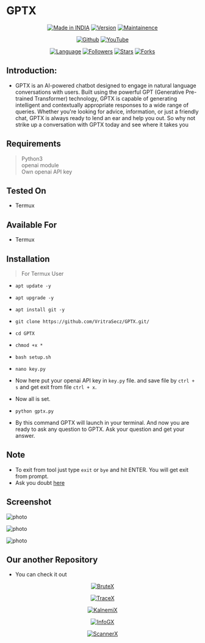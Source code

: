# GPTX

<p align="center">
<a href="https://instagram.com/0hacker.x0"><img title="Made in INDIA" src="https://img.shields.io/badge/Tool-GPTX-green.svg"></a>
<a href="https://youtube.com/@Technolex"><img title="Version" src="https://img.shields.io/badge/Version-1.0-green.svg?style=flat-square"></a>
<a href="https://youtube.com/@Technolex"><img title="Maintainence" src="https://img.shields.io/badge/Maintained%3F-yes-green.svg"></a>
</p>

<p align="center">
<a href="https://github.com/VritraSecz"><img title="Github" src="https://img.shields.io/badge/VritraSecz-brightgreen?style=for-the-badge&logo=github"></a>
<a href="https://youtube.com/@Technolex"><img title="YouTube" src="https://img.shields.io/badge/YouTube-Technolex-red?style=for-the-badge&logo=Youtube"></a>
</p>
<p align="center">
<a href="https://github.com/VritraSecz"><img title="Language" src="https://img.shields.io/badge/Made%20with-Python-1f425f.svg?v=103"></a>
<a href="https://github.com/VritraSecz"><img title="Followers" src="https://img.shields.io/github/followers/VritraSecz?color=blue&style=flat-square"></a>
<a href="https://github.com/VritraSecz"><img title="Stars" src="https://img.shields.io/github/stars/VritraSecz/GPTX?color=red&style=flat-square"></a>
<a href="https://github.com/VritraSecz"><img title="Forks" src="https://img.shields.io/github/forks/VritraSecz/GPTX?color=red&style=flat-square"></a>


## Introduction:

+ GPTX is an AI-powered chatbot designed to engage in natural language conversations with users. Built using the powerful GPT (Generative Pre-trained Transformer) technology, GPTX is capable of generating intelligent and contextually appropriate responses to a wide range of queries. Whether you're looking for advice, information, or just a friendly chat, GPTX is always ready to lend an ear and help you out. So why not strike up a conversation with GPTX today and see where it takes you

## Requirements

> Python3 <br>
> openai module<br>
> Own openai API key

## Tested On

+ Termux

## Available For

+ Termux

## Installation

> For Termux User

+ `apt update -y`
+ `apt upgrade -y`
+ `apt install git -y`
+ `git clone https://github.com/VritraSecz/GPTX.git/`
+ `cd GPTX`
+ `chmod +x *`
+ `bash setup.sh`
+ `nano key.py`

+ Now here put your openai API key in `key.py` file. and save file by `ctrl + s` and get exit from file `ctrl + x`.
+ Now all is set.

+ `python gptx.py`

+ By this command GPTX will launch in your terminal. And now you are ready to ask any question to GPTX. Ask your question and get your answer.

## Note
+ To exit from tool just type `exit` or `bye` and hit ENTER. You will get exit from prompt.
+ Ask you doubt [here](https://telegram.me/mrhackerx)

## Screenshot

![photo](https://i.ibb.co/5vXt59r/1.jpg)

![photo](https://i.ibb.co/WWZMy0w/2.jpg)

![photo](https://i.ibb.co/9TgWsR9/3.jpg)


## Our another Repository

+ You can check it out
<p align="center"><a href="https://github.com/VritraSecz/BruteX.git/"><img title="BruteX" src="https://github-readme-stats.vercel.app/api/pin/?username=VritraSecz&repo=BruteX&theme=dark"></a>
<p align="center"><a href="https://github.com/VritraSecz/TraceX.git/"><img title="TraceX" src="https://github-readme-stats.vercel.app/api/pin/?username=VritraSecz&repo=TraceX&theme=dark"></a>
<p align="center"><a href="https://github.com/VritraSecz/KalnemiX.git/"><img title="KalnemiX" src="https://github-readme-stats.vercel.app/api/pin/?username=VritraSecz&repo=KalnemiX&theme=dark"></a>
<p align="center"><a href="https://github.com/VritraSecz/InfoGX.git/"><img title="InfoGX" src="https://github-readme-stats.vercel.app/api/pin/?username=VritraSecz&repo=InfoGX&theme=dark"></a>
<p align="center"><a href="https://github.com/VritraSecz/ScannerX.git/"><img title="ScannerX" src="https://github-readme-stats.vercel.app/api/pin/?username=VritraSecz&repo=ScannerX&theme=dark"></a>
